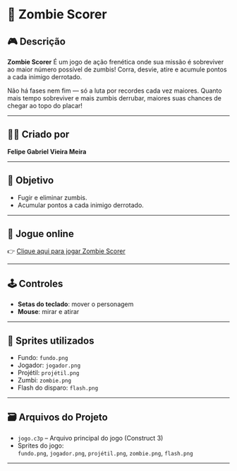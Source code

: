 # 🧟 Zombie Scorer

## 🎮 Descrição
**Zombie Scorer** 
É um jogo de ação frenética onde sua missão é sobreviver ao maior número possível de zumbis!
Corra, desvie, atire e acumule pontos a cada inimigo derrotado.

Não há fases nem fim — só a luta por recordes cada vez maiores.
Quanto mais tempo sobreviver e mais zumbis derrubar, maiores suas chances de chegar ao topo do placar!


---

## 🧑‍💻 Criado por
**Felipe Gabriel Vieira Meira**

---

## 🎯 Objetivo

- Fugir e eliminar zumbis.
- Acumular pontos a cada inimigo derrotado.

---

## 🔗 Jogue online
👉 [Clique aqui para jogar Zombie Scorer](https://felipe-gabriel-vieira.itch.io/zombie-scorer)

---

## 🕹️ Controles
- **Setas do teclado**: mover o personagem
- **Mouse**: mirar e atirar

---

## 🧱 Sprites utilizados
- Fundo: `fundo.png`
- Jogador: `jogador.png`
- Projétil: `projétil.png`
- Zumbi: `zombie.png`
- Flash do disparo: `flash.png`

---

## 🗃️ Arquivos do Projeto
- `jogo.c3p` – Arquivo principal do jogo (Construct 3)
- Sprites do jogo:  
  `fundo.png`, `jogador.png`, `projétil.png`, `zombie.png`, `flash.png`


---
